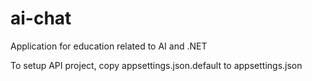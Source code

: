 # ai-chat
Application for education related to AI and .NET

To setup API project, copy appsettings.json.default to appsettings.json
